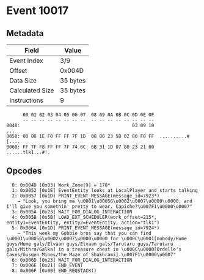 # Event 10017

## Metadata

| Field           | Value    |
|-----------------|----------|
| Event Index     | 3/9      |
| Offset          | 0x004D   |
| Data Size       | 35 bytes |
| Calculated Size | 35 bytes |
| Instructions    | 9        |

```
      00 01 02 03 04 05 06 07  08 09 0A 0B 0C 0D 0E 0F
      -- -- -- -- -- -- -- --  -- -- -- -- -- -- -- --
0040:                                         03 09 10               ...
0050: 00 80 1E F0 FF FF 7F 1D  08 80 23 5B 02 80 F8 FF  ..........#[....
0060: FF 7F F8 FF FF 7F 74 6C  6B 31 1D 07 80 23 21 00  ......tlk1...#!.
```

## Opcodes

```
  0: 0x004D [0x03] Work_Zone[9] = 178*
  1: 0x0052 [0x1E] EventEntity looks at LocalPlayer and starts talking
  2: 0x0057 [0x1D] PRINT_EVENT_MESSAGE(message_id=7923*)
    → "Look, you bring me \u0001\u00056\u0002\u0007\u0000\u0000, and I'll give you somethin' pretty to wear. Capiche?\u007F1\u0000\u0007"
  3: 0x005A [0x23] WAIT_FOR_DIALOG_INTERACTION
  4: 0x005B [0x5B] LOAD_EXT_SCHEDULER(work_offset=215*, entity1=EventEntity, entity2=EventEntity, action="tlk1")
  5: 0x006A [0x1D] PRINT_EVENT_MESSAGE(message_id=7924*)
    → "This week my Gobbie bros say that you can find \u0001\u00056\u0002\u0007\u0000\u0000 for \u000C\u0001[nobody/Hume guys/Hume gals/Elvaan guys/Elvaan gals/Tarutaru guys/Tarutaru gals/Mithra/Galka] in a treasure chest in \u000C\u0000[Ordelle's Caves/Gusgen Mines/the Maze of Shakhrami].\u007F1\u0000\u0007"
  6: 0x006D [0x23] WAIT_FOR_DIALOG_INTERACTION
  7: 0x006E [0x21] END_EVENT
  8: 0x006F [0x00] END_REQSTACK()
```
